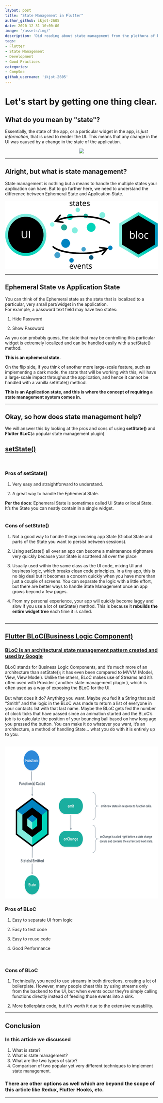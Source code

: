 ```yaml
---
layout: post
title: "State Management in Flutter"
author_github: ikjot-2605
date: 2020-12-31 10:00:00
image: '/assets/img/'
description: 'Did reading about state management from the plethora of blogs out there just confuse you? Let me set it straight once and for all...'
tags:
- Flutter
- State Management
- Development
- Good Practices
categories:
- CompSoc
github_username: 'ikjot-2605'
---
```

# Let's start by getting one thing clear.<br> 
## **What do you mean by "state"?** 
Essentially, the state of the app, or a particular widget in the app, is *just information*, that is used to render the UI. This means that any change in the UI was caused by a change in the state of the application.
<br>
<center><img src = "https://flutter.dev/assets/development/data-and-backend/state-mgmt/ui-equals-function-of-state-54b01b000694caf9da439bd3f774ef22b00e92a62d3b2ade4f2e95c8555b8ca7.png" height = 225></center>
<hr>

## **Alright, but what is state management?**
State management is nothing but a means to handle the multiple states your application can have. But to go further here, we need to understand the difference between Ephemeral State and Application State.
<center><img src = "https://raw.githubusercontent.com/felangel/bloc/master/docs/assets/bloc_architecture.png" height = 225></center>

<hr>

## **Ephemeral State vs Application State**
You can think of the Ephemeral state as the state that is localized to a particular, very small part/widget in the application. <br>For example, a password text field may have two states:

1. Hide Password

2. Show Password

As you can probably guess, the state that may be controlling this particular widget is extremely localized and can be handled easily with a setState() method.

**This is an ephemeral state.**

On the flip side, if you think of another more large-scale feature, such as implementing a dark mode, the state that will be working with this, will have a large-scale impact throughout the application, and hence it cannot be handled with a vanilla setState() method.

**This is an Application state, and this is where the concept of requiring a state management system comes in.**
<hr>

## **Okay, so how does state management help?**
We will answer this by looking at the pros and cons of using **setState()** and **Flutter BLoC**(a popular state management plugin)

## **<u>setState()</u>**
<br>

### **Pros of setState()**
1. Very easy and straightforward to understand.

2. A great way to handle the Ephemeral State.

**Per the docs**: Ephemeral State is sometimes called UI State or local State. It’s the State you can neatly contain in a single widget.
<br><br>
### **Cons of setState()**
1. Not a good way to handle things involving app State (Global State and parts of the State you want to persist between sessions).

2. Using setState() all over an app can become a maintenance nightmare very quickly because your State is scattered all over the place

3. Usually used within the same class as the UI code, mixing UI and business logic, which breaks clean code principles. In a tiny app, this is no big deal but it becomes a concern quickly when you have more than just a couple of screens. You can separate the logic with a little effort, but there are better ways to handle State Management once an app grows beyond a few pages.
4. From my personal experience, your app will quickly become laggy and slow if you use a lot of setState() method. This is because it **rebuilds the entire widget tree** each time it is called.
<br><br>
<hr>

## **<u>Flutter BLoC(Business Logic Component)</u>**
### <u>BLoC is an architectural state management pattern created and used by Google</u>
BLoC stands for Business Logic Components, and it’s much more of an architecture than setState(); it has even been compared to MVVM (Model, View, View Model). Unlike the others, BLoC makes use of Streams and it’s often used with Provider ( another state management plugin ), which is often used as a way of exposing the BLoC for the UI.
<br><br>
But what does it do? Anything you want. Maybe you fed it a String that said “Smith” and the logic in the BLoC was made to return a list of everyone in your contacts list with that last name. Maybe the BLoC gets fed the number of clock ticks that have passed since an animation started and the BLoC’s job is to calculate the position of your bouncing ball based on how long ago you pressed the button. You can make it do whatever you want, it’s an architecture, a method of handling State… what you do with it is entirely up to you.
<br><br>

<center><img src = "https://raw.githubusercontent.com/felangel/bloc/master/docs/assets/cubit_flow.png" height = 500></center>

### **Pros of BLoC**
1. Easy to separate UI from logic

2. Easy to test code

3. Easy to reuse code

4. Good Performance

<br>

### **Cons of BLoC**
1. Technically, you need to use streams in both directions, creating a lot of boilerplate. However, many people cheat this by using streams only from the backend to the UI, but when events occur they’re simply calling functions directly instead of feeding those events into a sink.

2. More boilerplate code, but it's worth it due to the extensive reusability. 
<hr>

## **Conclusion**
### In this article we discussed
 1. What is state?
 2. What is state management?
 3. What are the two types of state?
 4. Comparison of two popular yet very different techniques to implement state management.

### There are other options as well which are beyond the scope of this article like Redux, Flutter Hooks, etc.
<hr>
